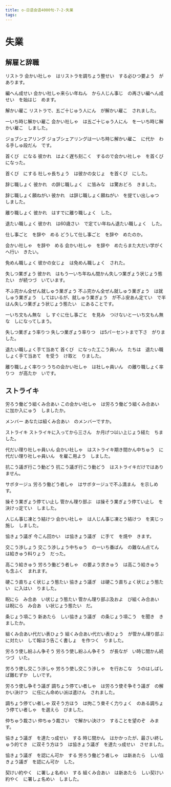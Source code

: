 ```yaml
---
title: o-日语会语4000句-7-2-失業
tags:
---
```


# 失業

## 解雇と辞職

リストラ
会かい社しゃ　はリストラを調ちょう整せい　する必ひつ要よう　があります。

編へん成せい
会かい社しゃ来らい年ねん　から人じん事じ　の再さい編へん成せい　を始はじ　めます。

解かい雇こ
リストラで、五ご十じゅう人にん　が解かい雇こ　されました。

一いち時じ解かい雇こ
会かい社しゃ　は五ご十じゅう人にん　を一いち時じ解かい雇こ　しました。

ジョブシェアリング
ジョブシェアリングは一いち時じ解かい雇こ　に代か　わる手しゅ段だん　です。

首くび　になる
彼かれ　はよく遅ち刻こく　するので会かい社しゃ　を首くび　になった。

首くび　にする
社しゃ長ちょう　は彼かの女じょ　を首くび　にした。

辞じ職しょく
彼かれ　の辞じ職しょく　に皆みな　は驚おどろ　きました。

辞じ職しょく願ねがい
彼かれ　は辞じ職しょく願ねがい　を提てい出しゅつ　しました。

離り職しょく
彼かれ　はすでに離り職しょく　した。

退たい職しょく
彼かれ　は60歳さい　で定てい年ねん退たい職しょく　した。

仕し事ごと　を辞や　める
どうして仕し事ごと　を辞や　めたのか。

会かい社しゃ　を辞や　める
会かい社しゃ　を辞や　めたらまた大だい学がく　へ行い　きたい。

免めん職しょく
彼かの女じょ　は免めん職しょく　された。

失しつ業ぎょう
彼かれ　はもう一いち年ねん間かん失しつ業ぎょう状じょう態たい　が続つづ　いています。

不ふ完かん全ぜん就しゅう業ぎょう
不ふ完かん全ぜん就しゅう業ぎょう　は就しゅう業ぎょう　してはいるが、就しゅう業ぎょう　が不ふ安あん定てい　で半はん失しつ業ぎょう状じょう態たい　にあることです。

一いち文もん無な　し
すぐに仕し事ごと　を見み　つけないと一いち文もん無な　しになってしまう。

失しつ業ぎょう率りつ
失しつ業ぎょう率りつ　は5パーセントまで下さ　がりました。

退たい職しょく手て当あて
首くび　になった工こう員いん　たちは　退たい職しょく手て当あて　を受う　け取と　りました。

離り職しょく率りつ
うちの会かい社しゃ　は社しゃ員いん　の離り職しょく率りつ　が高たか　いです。


## ストライキ

労ろう働どう組くみ合あい
この会かい社しゃ　は労ろう働どう組くみ合あい　に加か入にゅう　しましたか。

メンバー
あなたは組くみ合あい　のメンバーですか。

ストライキ
ストライキに入ってから三さん　か月げつ以い上じょう経た　ちました。

代だい理り社しゃ員いん
会かい社しゃ　はストライキ期き間かん中ちゅう　に代だい理り社しゃ員いん　を雇こ用よう　しました。

抗こう議ぎ行こう動どう
抗こう議ぎ行こう動どう　はストライキだけではありません。

サボタージュ
労ろう働どう者しゃ　はサボタージュで不ふ満まん　を示しめ　す。

操そう業ぎょう停てい止し
管かん理り部ぶ　は操そう業ぎょう停てい止し　を決けっ定てい　しました。

人じん事じ凍とう結けつ
会かい社しゃ　は人じん事じ凍とう結けつ　を実じっ施し　しました。

協きょう議ぎ
今こん回かい　は協きょう議ぎ　に手て　を焼や　きます。

交こう渉しょう
交こう渉しょう中ちゅう　の一いち番ばん　の難なん点てん　は給きゅう料りょう　だった。

高こう給きゅう
労ろう働どう者しゃ　の要よう求きゅう　は高こう給きゅう　も含ふく　まれます。

硬こう直ちょく状じょう態たい
協きょう議ぎ　は硬こう直ちょく状じょう態たい　に入はい　りました。

睨にら　み合あ　い状じょう態たい
管かん理り部ぶ及およ　び組くみ合あい　は睨にら　み合あ　い状じょう態たい　だ。

条じょう項こう
新あたら　しい協きょう議ぎ　の条じょう項こう　を聞き　きましたか。

組くみ合あい代だい表ひょう
組くみ合あい代だい表ひょう　が管かん理り部ぶ　に対たい　して報ほう告こく書しょ　を作つく　りました。

労ろう使し紛ふん争そう
労ろう使し紛ふん争そう　が長なが　い時じ間かん続つづ　いた。

労ろう使し交こう渉しゃ
労ろう使し交こう渉しゃ　を行おこな　うのはしばしば難むずか　しいです。

労ろう使し争そう議ぎ
調ちょう停てい者しゃ　は労ろう使そ争そう議ぎ　の解かい決けつ　に任にん命めい派は遣けん　されました。

調ちょう停てい者しゃ
双そう方ほう　は拘こう束そく力りょく　のある調ちょう停てい者しゃ　を選えら　びました。

仲ちゅう裁さい
仲ちゅう裁さい　で解かい決けつ　することを望のぞ　みます。

協きょう議ぎ　を達たっ成せい　する
時じ間かん　はかかったが、最さい終しゅう的てき　に双そう方ほう　は協きょう議ぎ　を達たっ成せい　させました。

協きょう議ぎ　を認にん可か　する
労ろう働どう者しゃ　は新あたら　しい協きょう議ぎ　を認にん可か　した。

契けい約やく　に署しょ名めい　する
組くみ合あい　は新あたら　しい契けい約やく　に署しょ名めい　しました。
